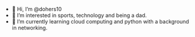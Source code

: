 - 👋 Hi, I’m @dohers10
- 👀 I’m interested in sports, technology and being a dad.
- 🌱 I’m currently learning cloud computing and python with a background in networking. 


<!---
dohers10/dohers10 is a ✨ special ✨ repository because its `README.md` (this file) appears on your GitHub profile.
You can click the Preview link to take a look at your changes.
--->
